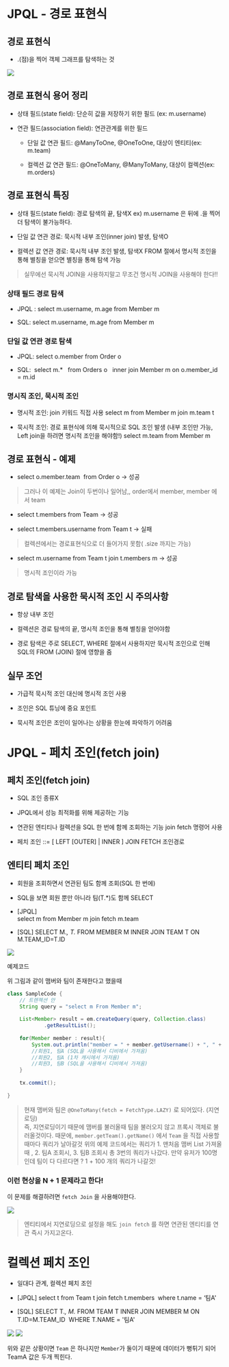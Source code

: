# JPQL - 경로 표현식

## 경로 표현식

* .(점)을 찍어 객체 그래프를 탐색하는 것

<img src="src/data1.png">

## 경로 표현식 용어 정리

* 상태 필드(state field): 단순히 값을 저장하기 위한 필드
  (ex: m.username)

* 연관 필드(association field): 연관관계를 위한 필드
  
  * 단일 값 연관 필드:
  @ManyToOne, @OneToOne, 대상이 엔티티(ex: m.team)
  
  * 컬렉션 값 연관 필드:
  @OneToMany, @ManyToMany, 대상이 컬렉션(ex: m.orders)

## 경로 표현식 특징

* 상태 필드(state field): 경로 탐색의 끝, 탐색X
    ex) m.username 은 뒤에 .을 찍어 더 탐색이 불가능하다. 

* 단일 값 연관 경로: 묵시적 내부 조인(inner join) 발생, 탐색O 


* 컬렉션 값 연관 경로: 묵시적 내부 조인 발생, 탐색X
FROM 절에서 명시적 조인을 통해 별칭을 얻으면 별칭을 통해 탐색 가능

> 실무에선 묵시적 JOIN을 사용하지말고  무조건 명시적 JOIN을 사용해야 한다!!


### 상태 필드 경로 탐색

* JPQL : select m.username, m.age from Member m 

* SQL: select m.username, m.age from Member m 

### 단일 값 연관 경로 탐색

* JPQL: select o.member from Order o

* SQL:  select m.*  
      from Orders o  
      inner join Member m on o.member_id = m.id

### 명시직 조인, 묵시적 조인

* 명시적 조인: join 키워드 직접 사용
  select m from Member m join m.team t

* 묵시적 조인: 경로 표현식에 의해 묵시적으로 SQL 조인 발생
 (내부 조인만 가능, Left join을 하려면 명시적 조인을 해야함!)
 select m.team from Member m

## 경로 표현식 - 예제

* select o.member.team  from Order o -> 성공
> 그러나 이 예제는 Join이 두번이나 일어남,,  order에서 member, member 에서  team

* select t.members from Team -> 성공

* select t.members.username from Team t -> 실패
> 컬렉션에서는 경로표현식으로 더 들어가지 못함(  .size 까지는 가능)

* select m.username from Team t join t.members m -> 성공
> 명시적 조인이라 가능

## 경로 탐색을 사용한 묵시적 조인 시 주의사항

* 항상 내부 조인

* 컬렉션은 경로 탐색의 끝, 명시적 조인을 통해 별칭을 얻어야함

* 경로 탐색은 주로 SELECT, WHERE 절에서 사용하지만 묵시적 조인으로 인해 SQL의 FROM (JOIN) 절에 영향을 줌

## 실무 조언

* 가급적 묵시적 조인 대신에 명시적 조인 사용

* 조인은 SQL 튜닝에 중요 포인트

* 묵시적 조인은 조인이 일어나는 상황을 한눈에 파악하기 어려움


# JPQL - 페치 조인(fetch join)

## 페치 조인(fetch join)

* SQL 조인 종류X 

* JPQL에서 성능 최적화를 위해 제공하는 기능 

* 연관된 엔티티나 컬렉션을 SQL 한 번에 함께 조회하는 기능 join fetch 명령어 사용

* 페치 조인 ::= [ LEFT [OUTER] | INNER ] JOIN FETCH 조인경로


## 엔티티 페치 조인

* 회원을 조회하면서 연관된 팀도 함께 조회(SQL 한 번에) 

* SQL을 보면 회원 뿐만 아니라 팀(T.*)도 함께 SELECT

* [JPQL]  
select m from Member m join fetch m.team

* [SQL]
SELECT M.*, T.* FROM MEMBER M
INNER JOIN TEAM T ON M.TEAM_ID=T.ID

<img src="src/data2.png">

예제코드

위 그림과 같이 맴버와 팀이 존재한다고 했을때 

```java
class SampleCode {
    // 트렌젝션 안
    String query = "select m From Member m";
    
    List<Member> result = em.createQuery(query, Collection.class)
            .getResultList();
    
    for(Member member : result){
        System.out.println("member = " + member.getUsername() + ", " + member.getTeam().getName());
        //회원1, 팀A (SQL을 사용해서 디비에서 가져옴)
        //회원2, 팀A (1차 캐시에서 가저욤)
        //회원3, 팀B (SQL을 사용해서 디비에서 가져옴)
    }
    
    tx.commit();
    
}
```

> 현재 맴버와 팀은 `@OneToMany(fetch = FetchType.LAZY)` 로 되어있다. (지연로딩)  
> 즉, 지연로딩이기 때문에 맴버를 불러올때 팀을 불러오지 않고 프록시 객체로 불러올것이다.
> 때문에, `member.getTeam().getName()` 에서 `Team` 을 직접 사용할때마다 쿼리가 날아갈것
> 위의 예제 코드에서는 쿼리가 1. 맨처음 맴버 List 가져올때 , 2. 팀A 조회시, 3. 팀B 조회시
> 총 3번의 쿼리가 나갔다.
> 만약 유저가 100명인데 팀이 다 다르다면 ? 1 + 100 개의 쿼리가 나갈것!

### 이런 현상을 N + 1 문제라고 한다!

이 문제를 해결하려면 `fetch Join` 을 사용해야한다.

<img src="src/data3.png">

> 엔티티에서 지연로딩으로 설정을 해도 `join fetch` 를 하면 연관된 엔티티를 연관 즉시 가지고온다.


# 컬렉션 페치 조인

* 일대다 관계, 컬렉션 페치 조인

* [JPQL]
select t
from Team t join fetch t.members  where t.name = ‘팀A'

* [SQL]
SELECT T.*, M.*
FROM TEAM T
INNER JOIN MEMBER M ON T.ID=M.TEAM_ID  WHERE T.NAME = '팀A'

<img src="src/data4.png">

<img src="src/data5.png">

위와 같은 상황이면 `Team` 은 하나지만 `Member`가 둘이기 때문에 데이터가 뻥튀기 되어
TeamA 값은 두개 찍힌다.

